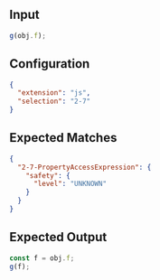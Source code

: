 
## Input
```javascript input
g(obj.f);
```

## Configuration
```json configuration
{
  "extension": "js",
  "selection": "2-7"
}
```

## Expected Matches
```json expected matches
{
  "2-7-PropertyAccessExpression": {
    "safety": {
      "level": "UNKNOWN"
    }
  }
}
```

## Expected Output
```javascript expected output
const f = obj.f;
g(f);
```
